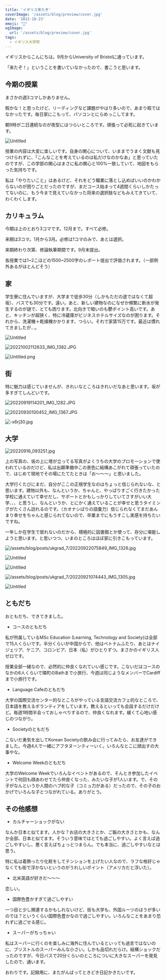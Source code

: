```yaml
---
title: 'イギリス来たぞ'
coverImage: '/assets/blog/preview/cover.jpg'
date: '2022-10-23'
emoji: "🛬"
ogImage:
  url: '/assets/blog/preview/cover.jpg'
tags:
  - イギリス大学院
---
```


イギリスからこんにちは。9月からUniversity of Bristolに通っています。

「来たぞ！」ということを書いていなかったので、書こうと思います。

## 今期の授業

まさかの週3コマしかありません。

暇かな！と思ったけど、リーディングなど課題がやはり多いので、あまり暇ではなかったです。毎日家にこもって、パソコンとにらめっこしてます。

朝9時が二日連続なのが夜型にはつらいところです。頑張って必死に起きています。

![Untitled](/assets/blog/posts/ukgrad_7/1.png)

授業の内容は大変に楽しいです。自身の関心について、いままでうまく文献も見つけられずに、「こんなことを考えているのは私だけなのかなあ」と思っていたのですが、この学部の関心はまさに私の関心と100%一致していて、地図をもらった気持ちです。

私は「やりたいこと」はあるけど、それをどう職業に落とし込めばいいのかわからないのが困りごとだったのですが、まだコース始まって4週間くらいしかたってないのに、もう今まで見えていなかった将来の選択肢などもみえてきていて、わくわくします。

## カリキュラム

今期は上のとおり3コマです。12月まで。すべて必修。

来期は3コマ。1月から3月。必修は1コマのみで、あとは選択。

来期終わり次第、修論執筆期間です。9月末提出。

各授業では1~2こほどの1500~2500字のレポート提出で評価されます。（一部例外あるがほとんどそう）


## 家

学生寮に住んでいますが、大学まで徒歩30分（しかもただの道ではなくて超坂）、バスでも30分です。遠い。あと、新しい建物なのになぜか頻繁に断水が発生するのが謎で、とても困ります。北向きで暗いのも鬱ポイント高いです。あと、キッチンが超狭く、特に冷蔵庫がビジネスホテルサイズなのが困ります。それから、洗濯機＋乾燥機かかります、つらい。それで家賃15万です。最近は慣れてきましたが…。

![Untitled](/assets/blog/posts/ukgrad_7/2.png)

![20221002112633_IMG_1382.JPG](/assets/blog/posts/ukgrad_7/20221002112633_IMG_1382.jpg)

![Untitled.png](/assets/blog/posts/ukgrad_7/Untitled2.png)


## 街

特に魅力は感じていませんが、きれいなところはきれいだなあと思います。坂が多すぎてしんどいです。

![20220919114201_IMG_1282.JPG](/assets/blog/posts/ukgrad_7/20220919114201_IMG_1282.jpg)

![20220930100452_IMG_1367.JPG](/assets/blog/posts/ukgrad_7/20220930100452_IMG_1367.jpg)

![-x6rj30.jpg](/assets/blog/posts/ukgrad_7/-x6rj30.jpg)


## 大学

![20220916_093251.jpg](/assets/blog/posts/ukgrad_7/20220916_093251.jpg)

上の写真の、坂の上に塔が立ってる写真がよくうちの大学のプロモーションで使われているのだけど、私は出願準備中この景色に結構あこがれて頑張っていたので、はじめて現地でその場にたてたときは「お～～～」と思いました。

大学行くたびにまだ、自分がここの正規学生なのはちょっと信じられないな、と思います。建物以外も、なんというか、ちゃんと、やっぱりすごく行きたかった学校に通えていて幸せだし、サポートとかもしっかりしていてさすがいい大学、、、と思うし、なんというか、とにかく通えていることが幸せと思うタイミングがたくさん訪れるのです。（カオナシばりの語彙力）信じられなくてまだあんまり幸せをちゃんと感じられてないので、卒業までにもうすこし実感を持ちたいですね。

一年しか在学生で居れないのだから、積極的に図書館とか使って、存分に堪能しようと思います。と思いつつ、いまのところはほぼ家に引きこもっています。

![/assets/blog/posts/ukgrad_7/20220922075849_IMG_1326.jpg](/assets/blog/posts/ukgrad_7/20220922075849_IMG_1326.jpg)

![Untitled](/assets/blog/posts/ukgrad_7/Untitled3.png)

![Untitled](/assets/blog/posts/ukgrad_7/Untitled4.png)

![/assets/blog/posts/ukgrad_7/20220921074443_IMG_1305.jpg](/assets/blog/posts/ukgrad_7/20220921074443_IMG_1305.jpg)

![Untitled](/assets/blog/posts/ukgrad_7/Untitled5.png)


## ともだち

おともだち、できてきました。

- コースのともだち

私が所属しているMSc Education (Learning, Technology and Society)は全部で15人くらいです。半分くらいが中国からで、他はベトナムふたり、あとはナイジェリア、ケニア、コロンビア、日本（私）がひとりずつ。まさかのイギリス人ゼロです。

授業全部一緒なので、必然的に仲良くなれていい感じです。こないだはコースのなかの6人くらいで隣町のBathまで小旅行、今週は同じようなメンバーでCardiffまで小旅行です。

- Language Cafeのともだち

大学の国際交流センター的なところがやっている言語交流カフェ的なところで、日本語を教えるボランティアをしています。教えるといっても会話するだけだけど。毎週1時間半会っておしゃべりするので、仲良くなれます。緩くて心地い感じのつながり。

- Societyのともだち

こないだ勇気を出してKorean Societyの飲み会に行ってみたら、お友達ができました。今週4人で一緒にアフタヌーンティーいく。いろんなとこに顔出すの大事やな。

- Welcome Weekのともだち

大学のWelcome Weekでいろんなイベントがあるので、そんとき参加したイベントで何回も顔あわせてたら仲良くなった、みたいな子が1人います。で、その子がなんというか人間のハブ的な子（コミュ力がある）だったので、その子のおかげでいろんな子とつながれている。ありがとう。


## その他感想

- カルチャーショックがない

なんか日本と似てます。人かな？お店の大きさとか、ご飯の大きさとかも、なんか全部、日本と似てます。そういう意味ではとても過ごしやすい。よく言えば過ごしやすいし、悪く言えばちょっとつまらん。でも本当に、過ごしやすいなとは思う。

特に私は着飾ったり化粧をしてテンションを上げたい人なので、ラフな格好じゃなくても街で浮かないというのがうれしいポイント（アメリカだと浮いた）。

- 北米英語が好きだ～～～

恋しい。

- 国際色豊かすぎて過ごしやすい

一つ目と少し関連するかもしれないけど、街も大学も、外国ルーツのほうが多いのでは？というくらい国際色豊かなので過ごしやすい。いろんなことをあまり恐れずに過ごせる感じ。

- スーパーがちっちゃい

私はスーパーに行くのを楽しみに海外に住んでいるといっても過言ではないのに、ブリストルのスーパーみんな小さい。しかも品切れだらけ。結構ショックだったのですが、今日バスで20分くらいのところについに大きなスーパーを発見したので、通います。

おわりです。記録用に、またがんばってときどき日記かきたいです。